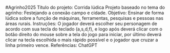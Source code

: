 #Agrinho2025
Título do projeto: Corrida lúdica
Projeto baseado no tema do agrinho: Festejando a conexão campo e cidade.
Objetivo: Ensinar de forma lúdica sobre a função de máquinas, ferramentas, pesquisas e pessoas nas áreas rurais.
Instruções: O jogador deverá escolher seu personagem de acordo com sua tecla do teclado (a,s,d,f), e logo após deverá clicar com o botão direito do mouse sobre a tela do jogo para iniciar, por último deverá clicar na tecla escolhida o mais rápido possível e o jogador que cruzar a linha primeiro vence.
Referências: ChatGPT

